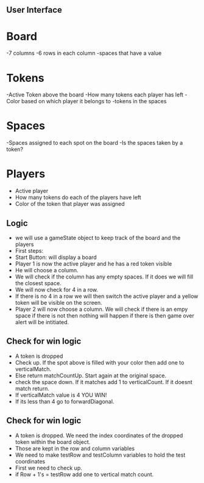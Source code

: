 ## User Interface 
# Board
-7 columns
-6 rows in each column
-spaces that have a value
# Tokens 
-Active Token above the board
-How many tokens each player has left
-Color based on which player it belongs to
-tokens in the spaces
# Spaces 
-Spaces assigned to each spot on the board
-Is the spaces taken by a token?
# Players
- Active player
- How many tokens do each of the players have left
- Color of the token that player was assigned
## Logic
- we will use a gameState object to keep track of the board and the players
- First steps: 
- Start Button: will display a board 
- Player 1 is now the active player and he has a red token visible
- He will choose a column.
- We will check if the column has any empty spaces. If it does we will fill the closest space.
- We will now check for 4 in a row. 
- If there is no 4 in a row we will then switch the active player and a yellow token will be visible on the screen.
- Player 2 will now choose a column. We will check if there is an empy space if there is not then nothing will happen if there is then game over alert will be intitiated. 



## Check for win logic
- A token is dropped
- Check up. If the spot above is filled with your color then add one to verticalMatch.
- Else return matchCountUp. Start again at the original space.
- check the space down. If it matches add 1 to verticalCount. If it doesnt match return.
- If verticalMatch value is 4 YOU WIN!
- If its less than 4 go to forwardDiagonal.


## Check for win logic
- A token is dropped. We need the index coordinates of the dropped token within the board object.
- Those are kept in the row and column variables
- We need to make testRow and testColumn variables to hold the test coordinates
- First we need to check up.
- if Row + 1's = testRow add one to vertical match count. 